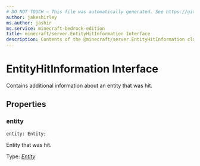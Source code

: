 ```yaml
---
# DO NOT TOUCH — This file was automatically generated. See https://github.com/mojang/minecraftapidocsgenerator to modify descriptions, examples, etc.
author: jakeshirley
ms.author: jashir
ms.service: minecraft-bedrock-edition
title: minecraft/server.EntityHitInformation Interface
description: Contents of the @minecraft/server.EntityHitInformation class.
---
```

# EntityHitInformation Interface

Contains additional information about an entity that was hit.

## Properties

### **entity**
`entity: Entity;`

Entity that was hit.

Type: [*Entity*](Entity.md)
